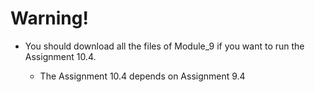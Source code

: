 # Warning!

* You should download all the files of Module_9 if you want to run the Assignment 10.4.

    * The Assignment 10.4 depends on Assignment 9.4 
